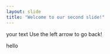 ```yaml
---
layout: slide
title: "Welcome to our second slide!"
---
```

your text
Use the left arrow to go back!

hello
